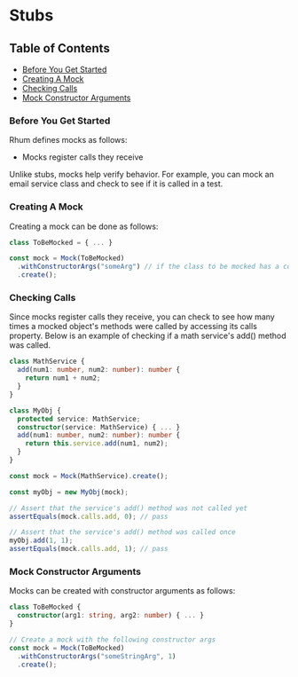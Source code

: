 # Stubs

## Table of Contents

- [Before You Get Started](#before-you-get-started)
- [Creating A Mock](#creating-a-mock)
- [Checking Calls](#checking-calls)
- [Mock Constructor Arguments](#mock-constructor-arguments)

### Before You Get Started

Rhum defines mocks as follows:

- Mocks register calls they receive

Unlike stubs, mocks help verify behavior. For example, you can mock an email
service class and check to see if it is called in a test.

### Creating A Mock

Creating a mock can be done as follows:

```ts
class ToBeMocked = { ... }

const mock = Mock(ToBeMocked)
  .withConstructorArgs("someArg") // if the class to be mocked has a constructor and it requires args
  .create();
```

### Checking Calls

Since mocks register calls they receive, you can check to see how many times a
mocked object's methods were called by accessing its calls property. Below is an
example of checking if a math service's add() method was called.

```ts
class MathService {
  add(num1: number, num2: number): number {
    return num1 + num2;
  }
}

class MyObj {
  protected service: MathService;
  constructor(service: MathService) { ... }
  add(num1: number, num2: number): number {
    return this.service.add(num1, num2);
  }
}

const mock = Mock(MathService).create();

const myObj = new MyObj(mock);

// Assert that the service's add() method was not called yet
assertEquals(mock.calls.add, 0); // pass

// Assert that the service's add() method was called once
myObj.add(1, 1);
assertEquals(mock.calls.add, 1); // pass
```

### Mock Constructor Arguments

Mocks can be created with constructor arguments as follows:

```ts
class ToBeMocked {
  constructor(arg1: string, arg2: number) { ... }
}

// Create a mock with the following constructor args
const mock = Mock(ToBeMocked)
  .withConstructorArgs("someStringArg", 1)
  .create();
```

